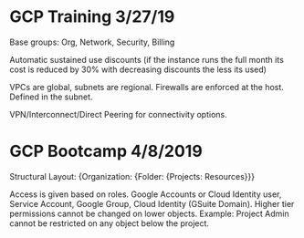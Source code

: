 # GCP Training 3/27/19

Base groups: Org, Network, Security, Billing

Automatic sustained use discounts (if the instance runs the full month its cost is reduced by 30% with decreasing discounts the less its used)

VPCs are global, subnets are regional. Firewalls are enforced at the host. Defined in the subnet.

VPN/Interconnect/Direct Peering for connectivity options.

# GCP Bootcamp 4/8/2019

Structural Layout: {Organization: {Folder: {Projects: Resources}}}

Access is given based on roles. Google Accounts or Cloud Identity user, Service Account, Google Group, Cloud Identity (GSuite Domain). Higher tier permissions cannot be changed on lower objects. Example: Project Admin cannot be restricted on any object below the project.

